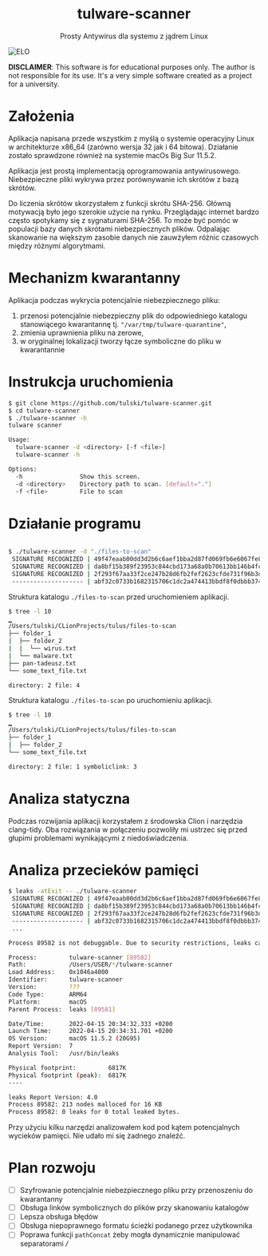 <h1 align="center">
  tulware-scanner
</h1>
<p align="center">
  Prosty Antywirus dla systemu z jądrem Linux
</p>

![ELO](https://img.shields.io/badge/!-IMPORTANT!-red)

**DISCLAIMER**: This software is for educational purposes only. The author is not responsible for its use. It's a very simple software created as a project for a university.

# Założenia

Aplikacja napisana przede wszystkim z myślą o systemie operacyjny Linux w architekturze x86_64 (zarówno wersja 32 jak i 64 bitowa). Działanie zostało sprawdzone również na systemie macOs Big Sur 11.5.2.

Aplikacja jest prostą implementacją oprogramowania antywirusowego. Niebezpieczne pliki wykrywa przez porównywanie ich skrótów z bazą skrótów. 

Do liczenia skrótów skorzystałem z funkcji skrótu SHA-256. Główną motywacją było jego szerokie użycie na rynku. Przeglądając internet bardzo często spotykamy się z sygnaturami SHA-256. To może być pomóc w populacji bazy danych skrótami niebezpiecznych plików. Odpalając skanowanie na większym zasobie danych nie zauwżyłem różnic czasowych między różnymi algorytmami.

# Mechanizm kwarantanny

Aplikacja podczas wykrycia potencjalnie niebezpiecznego pliku:

1. przenosi potencjalnie niebezpieczny plik do odpowiedniego katalogu stanowiącego kwarantannę tj. `"/var/tmp/tulware-quarantine"`,
2. zmienia uprawnienia pliku na zerowe,
3. w oryginalnej lokalizacji tworzy łącze symboliczne do pliku w kwarantannie

# Instrukcja uruchomienia

```bash
$ git clone https://github.com/tulski/tulware-scanner.git
$ cd tulware-scanner
$ ./tulware-scanner -h
tulware scanner

Usage:
  tulware-scanner -d <directory> [-f <file>]
  tulware-scanner -h

Options:
  -h                Show this screen.
  -d <directory>    Directory path to scan. [default="."]
  -f <file>         File to scan
```

# Działanie programu

```bash

$ ./tulware-scanner -d "./files-to-scan"                  
 SIGNATURE RECOGNIZED | 49f47eaab00dd3d2b6c6aef1bba2d87fd069fb6e6067fe8bf9636019ef0f377e | ./files-to-scan/pan-tadeusz.txt
 SIGNATURE RECOGNIZED | da8bf15b389f23953c844cbd173a68a0b70613bb146b4fc586d87b7308b96811 | ./files-to-scan/folder_1/folder_2/wirus.txt
 SIGNATURE RECOGNIZED | 2f293f67aa33f2ce247b28d6fb2fef2623cfde731f96b3d7f84ae74e9e192bdd | ./files-to-scan/folder_1/malware.txt
 -------------------- | abf32c0733b1682315706c1dc2a474413bbdf8f0dbbb3741a12856595f1e84cf | ./files-to-scan/some_text_file.txt
```

Struktura katalogu `./files-to-scan` przed uruchomieniem aplikacji.
```bash
$ tree -l 10             
▁ 
/Users/tulski/CLionProjects/tulus/files-to-scan
├── folder_1
|  ├── folder_2
|  |  └── wirus.txt
|  └── malware.txt
├── pan-tadeusz.txt
└── some_text_file.txt

directory: 2 file: 4

```
Struktura katalogu `./files-to-scan` po uruchomieniu aplikacji.
```bash
$ tree -l 10
▁ 
/Users/tulski/CLionProjects/tulus/files-to-scan
├── folder_1
|  ├── folder_2
└── some_text_file.txt

directory: 2 file: 1 symboliclink: 3
```

# Analiza statyczna

Podczas rozwijania aplikacji korzystałem z środowska Clion i narzędzia clang-tidy. Oba rozwiązania w połączeniu pozwoliły mi ustrzec się przed głupimi problemami wynikającymi z niedoświadczenia.

# Analiza przecieków pamięci

```bash
$ leaks -atExit -- ./tulware-scanner      
 SIGNATURE RECOGNIZED | 49f47eaab00dd3d2b6c6aef1bba2d87fd069fb6e6067fe8bf9636019ef0f377e | ./files-to-scan_1/pan-tadeusz.txt
 SIGNATURE RECOGNIZED | da8bf15b389f23953c844cbd173a68a0b70613bb146b4fc586d87b7308b96811 | ./files-to-scan_1/folder_1/folder_2/wirus.txt
 SIGNATURE RECOGNIZED | 2f293f67aa33f2ce247b28d6fb2fef2623cfde731f96b3d7f84ae74e9e192bdd | ./files-to-scan_1/folder_1/malware.txt
 -------------------- | abf32c0733b1682315706c1dc2a474413bbdf8f0dbbb3741a12856595f1e84cf | ./files-to-scan_1/some_text_file.txt
 ...

Process 89582 is not debuggable. Due to security restrictions, leaks can only show or save contents of readonly memory of restricted processes.

Process:         tulware-scanner [89582]
Path:            /Users/USER/*/tulware-scanner
Load Address:    0x1046a4000
Identifier:      tulware-scanner
Version:         ???
Code Type:       ARM64
Platform:        macOS
Parent Process:  leaks [89581]

Date/Time:       2022-04-15 20:34:32.333 +0200
Launch Time:     2022-04-15 20:34:31.701 +0200
OS Version:      macOS 11.5.2 (20G95)
Report Version:  7
Analysis Tool:   /usr/bin/leaks

Physical footprint:         6817K
Physical footprint (peak):  6817K
----

leaks Report Version: 4.0
Process 89582: 213 nodes malloced for 16 KB
Process 89582: 0 leaks for 0 total leaked bytes.
```

Przy użyciu kilku narzędzi analizowałem kod pod kątem potencjalnych wycieków pamięci. Nie udało mi się żadnego znaleźć.

# Plan rozwoju

- [ ]  Szyfrowanie potencjalnie niebezpiecznego pliku przy przenoszeniu do kwarantanny
- [ ]  Obsługa linków symbolicznych do plików przy skanowaniu katalogów
- [ ]  Lepsza obsługa błędów
- [ ]  Obsługa niepoprawnego formatu ścieżki podanego przez użytkownika
- [ ]  Poprawa funkcji `pathConcat` żeby mogła dynamicznie manipulować separatorami */*